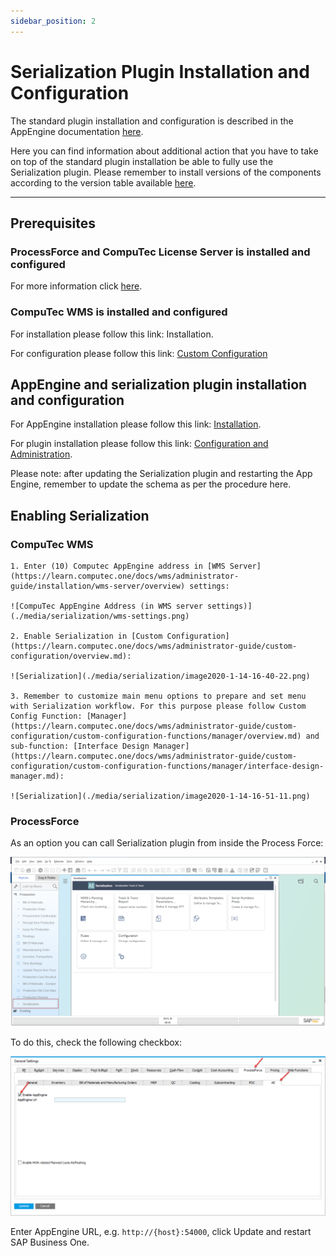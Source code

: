 ```yaml
---
sidebar_position: 2
---
```


# Serialization Plugin Installation and Configuration

The standard plugin installation and configuration is described in the AppEngine documentation [here](../../administrators-guide/configuration-and-administration/overview.md).

Here you can find information about additional action that you have to take on top of the standard plugin installation be able to fully use the Serialization plugin.
Please remember to install versions of the components according to the version table available [here](../../releases/appengine/download.md).

---

## Prerequisites

### ProcessForce and CompuTec License Server is installed and configured

For more information click [here](https://learn.computec.one/docs/processforce/administrator-guide/licensing/license-server/overview).

### CompuTec WMS is installed and configured

For installation please follow this link: Installation.

For configuration please follow this link: [Custom Configuration](https://learn.computec.one/docs/wms/administrator-guide/custom-configuration/overview)

## AppEngine and serialization plugin installation and configuration

For AppEngine installation please follow this link: [Installation](/docs/appengine/administrators-guide/installation/).

For plugin installation please follow this link: [Configuration and Administration](../../administrators-guide/configuration-and-administration/overview.md).

Please note: after updating the Serialization plugin and restarting the App Engine, remember to update the schema as per the procedure here.

## Enabling Serialization

### CompuTec WMS

    1. Enter (10) Computec AppEngine address in [WMS Server](https://learn.computec.one/docs/wms/administrator-guide/installation/wms-server/overview) settings:

    ![CompuTec AppEngine Address (in WMS server settings)](./media/serialization/wms-settings.png)

    2. Enable Serialization in [Custom Configuration](https://learn.computec.one/docs/wms/administrator-guide/custom-configuration/overview.md):

    ![Serialization](./media/serialization/image2020-1-14-16-40-22.png)

    3. Remember to customize main menu options to prepare and set menu with Serialization workflow. For this purpose please follow Custom Config Function: [Manager](https://learn.computec.one/docs/wms/administrator-guide/custom-configuration/custom-configuration-functions/manager/overview.md) and sub-function: [Interface Design Manager](https://learn.computec.one/docs/wms/administrator-guide/custom-configuration/custom-configuration-functions/manager/interface-design-manager.md):

    ![Serialization](./media/serialization/image2020-1-14-16-51-11.png)

### ProcessForce

As an option you can call Serialization plugin from inside the Process Force:

![Serialization Plugin (from inside the ProcessForce)](./media/serialization/image2020-1-18-8-44-13.png)

To do this, check the following checkbox:

![Serialization Plugin (from inside the ProcessForce)](./media/serialization/image2020-1-18-8-33-41.png)

Enter AppEngine URL, e.g. `http://{host}:54000`, click Update and restart SAP Business One.
